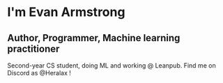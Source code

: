 # I'm Evan Armstrong
## Author, Programmer, Machine learning practitioner

Second-year CS student, doing ML and working @ Leanpub. Find me on Discord as @Heralax !
